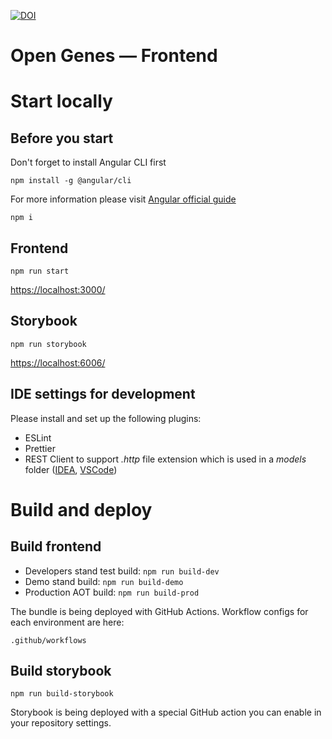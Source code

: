[![DOI](https://zenodo.org/badge/DOI/10.5281/zenodo.8218199.svg)](https://doi.org/10.5281/zenodo.8218199)

# Open Genes — Frontend

# Start locally

## Before you start

Don't forget to install Angular CLI first

```
npm install -g @angular/cli
```
For more information please visit [Angular official guide](https://angular.io/guide/setup-local)

```
npm i
```

## Frontend

```
npm run start
```

[https://localhost:3000/](https://localhost:3000/)


## Storybook

```
npm run storybook
```

[https://localhost:6006/](https://localhost:6006/)

## IDE settings for development
Please install and set up the following plugins:
- ESLint
- Prettier
- REST Client to support *.http* file extension which is used in a *models* folder ([IDEA](https://plugins.jetbrains.com/plugin/13121-http-client), [VSCode](https://marketplace.visualstudio.com/items?itemName=humao.rest-client))


# Build and deploy

## Build frontend 

- Developers stand test build: `npm run build-dev`
- Demo stand build: `npm run build-demo`
- Production AOT build: `npm run build-prod`

The bundle is being deployed with GitHub Actions. 
Workflow configs for each environment are here:
```
.github/workflows
```

## Build storybook

```
npm run build-storybook
```
Storybook is being deployed with a special GitHub action you can enable in your repository settings.


